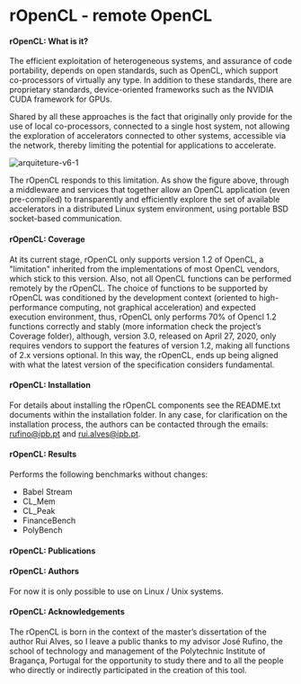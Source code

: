 # rOpenCL - remote OpenCL

<h4>rOpenCL: What is it?</h4>

The efficient exploitation of heterogeneous systems, and assurance of code portability, depends on open standards, such as OpenCL, which support co-processors of virtually any type. In addition to these standards, there are proprietary standards, device-oriented frameworks such as the NVIDIA CUDA framework for GPUs.

Shared by all these approaches is the fact that originally only provide for the use of local co-processors, connected to a single host system, not allowing the exploration of accelerators connected to other systems, accessible via the network, thereby limiting the potential for applications to accelerate.

![arquiteture-v6-1](https://user-images.githubusercontent.com/64751470/138589891-b0abe05f-4948-4aba-a8a5-19494cbf804b.png)

The rOpenCL responds to this limitation. As show the figure above, through a middleware and services that together allow an OpenCL application (even pre-compiled) to transparently and efficiently explore the set of available accelerators in a distributed Linux system environment, using portable BSD socket-based communication.

<h4>rOpenCL: Coverage</h4>
At its current stage, rOpenCL only supports version 1.2 of OpenCL, a "limitation" inherited from the implementations of most OpenCL vendors, which stick to this version. Also, not all OpenCL functions can be performed remotely by the rOpenCL. The choice of functions to be supported by rOpenCL was conditioned by the development context (oriented to high-performance computing, not graphical acceleration) and expected execution environment, thus, rOpenCL only performs 70% of Opencl 1.2 functions correctly and stably (more information check the project’s Coverage folder), although, version 3.0, released on April 27, 2020, only requires vendors to support the features of version 1.2, making all functions of 2.x versions optional. In this way, the rOpenCL, ends up being aligned with what the latest version of the specification considers fundamental.

<h4>rOpenCL: Installation</h4>

For details about installing the rOpenCL components see the README.txt documents within the installation folder. In any case, for clarification on the installation process, the authors can be contacted through the emails: rufino@ipb.pt and rui.alves@ipb.pt.

<h4>rOpenCL: Results</h4>

Performs the following benchmarks without changes:
<ul><li>Babel Stream</li><li>CL_Mem</li><li>CL_Peak</li><li>FinanceBench</li><li>PolyBench</li></ul>

<h4>rOpenCL: Publications</h4>


<h4>rOpenCL: Authors</h4>
For now it is only possible to use on Linux / Unix systems.

<h4>rOpenCL: Acknowledgements</h4>
The rOpenCL is born in the context of the master’s dissertation of the author Rui Alves, so I leave a public thanks to my advisor José Rufino, the school of technology and management of the Polytechnic Institute of Bragança, Portugal for the opportunity to study there and to all the people who directly or indirectly participated in the creation of this tool.


